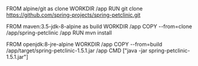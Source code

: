 FROM alpine/git as clone 
WORKDIR /app
RUN git clone https://github.com/spring-projects/spring-petclinic.git

FROM maven:3.5-jdk-8-alpine as build 
WORKDIR /app
COPY --from=clone /app/spring-petclinic /app 
RUN mvn install

FROM openjdk:8-jre-alpine
WORKDIR /app
COPY --from=build /app/target/spring-petclinic-1.5.1.jar /app
CMD ["java -jar spring-petclinic-1.5.1.jar"]
